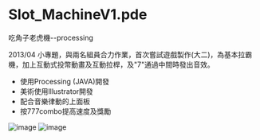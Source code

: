 # Slot_MachineV1.pde
吃角子老虎機--processing

2013/04 小專題，與兩名組員合力作業，首次嘗試遊戲製作(大二)，為基本拉霸機，加上互動式投幣動畫及互動拉桿，及"7"通過中間時發出音效。
<ul>
<li>使用Processing (JAVA)開發</li>
<li>美術使用Illustrator開發</li>
<li>配合音樂律動的上面板</li>
<li>按777combo提高速度及獎勵</li>
</ul>

![image](https://raw.githubusercontent.com/yoyo82725/Slot_MachineV1.pde/master/SlotMachine1.png)
![image](https://raw.githubusercontent.com/yoyo82725/Slot_MachineV1.pde/master/SlotMachine5.png)
